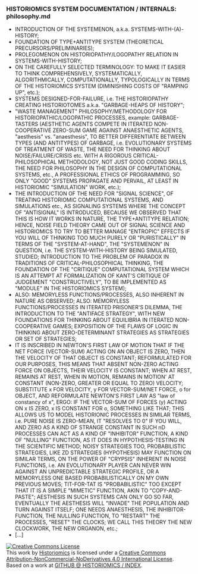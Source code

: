 ### HISTORIOMICS SYSTEM DOCUMENTATION / INTERNALS: philosophy.md
* INTRODUCTION OF THE SYSTEMENON, a.k.a. SYSTEMS-WITH-(A)-HISTORY;
* FOUNDATION OF TYPE+ANTITYPE SYSTEM (THEORETICAL PRECURSORS/PRELIMINARIES);
* PROLEGOMENON ON HISTORIOPATHY/LOGOPATHY RELATION IN SYSTEMS-WITH-HISTORY;
* ON THE CAREFULLY SELECTED TERMINOLOGY: TO MAKE IT EASIER TO THINK COMPREHENSIVELY, SYSTEMATICALLY, ALGORITHMICALLY, COMPUTATIONALLY, TYPOLOGICALLY IN TERMS OF THE HISTORIOMICS SYSTEM (DIMINISHING COSTS OF "RAMPING UP", etc.);
* SYSTEMS DESIGNED-FOR-FAILURE, i.e. THE HISTORIOPATHY CREATING HISTORIOTOMES a.k.a. "GARBAGE-HEAPS OF HISTORY";
* "WASTE MANAGEMENT" PHILOSOPHY/METHODOLOGY FOR HISTORIOPATHIC/LOGOPATHIC PROCESSES, example: GARBAGE-TASTERS (AESTHETIC AGENTS COMPETE IN ITERATED NON-COOPERATIVE ZERO-SUM GAME AGAINST ANAESTHETIC AGENTS, "aesthesis" vs. "anaesthesis", TO BETTER DIFFERENTIATE BETWEEN TYPES (AND ANTITYPES) OF GARBAGE, i.e. EVOLUTIONARY SYSTEMS OF TREATMENT OF WASTE, THE NEED FOR THINKING ABOUT NOISE/FAILURE/CRISIS etc. WITH A RIGOROUS CRITICAL-PHILOSOPHICAL METHODOLOGY, NOT JUST GOOD CODING SKILLS, THE NEED FOR PHILOSOPHY IN THE DESIGN OF COMPUTATIONAL SYSTEMS, etc., A PROFESSIONAL ETHICS OF PROGRAMMING, SO ONLY "GOOD" SYSTEMS PROPAGATE AND PERVAIL, AT LEAST IN HISTORIOMIC "SIMULATION" WORK, etc.);
* THE INTRODUCTION OF THE NEED FOR "SIGNAL SCIENCE", OF TREATING HISTORIOMIC COMPUTATIONAL SYSTEMS, AND SIMULATIONS etc., AS SIGNALING SYSTEMS WHERE THE CONCEPT OF "ANTISIGNAL" IS INTRODUCED, BECAUSE WE OBSERVED THAT THIS IS HOW IT WORKS IN NATURE, THE TYPE+ANTITYPE RELATION; HENCE, NOISE FIELD THEORY CAME OUT OF SIGNAL SCIENCE AND HISTORIOMICS TO TRY TO BETTER MANAGE "ENTROPIC" EFFECTS IF YOU WILL OF THINKING TOO MUCH PURELY OR "PURISTICALLY" IN TERMS OF THE "SYSTEM-AT-HAND", THE "SYSTEMENON" IN QUESTION, i.e. THE SYSTEM-WITH-HISTORY BEING SIMULATED, STUDIED; INTRODUCTION TO THE PROBLEM OF PARADOX IN TRADITIONS OF CRITICAL-PHILOSOPHICAL THINKING, THE FOUNDATION OF THE "CRITIQUE" COMPUTATIONAL SYSTEM WHICH IS AN ATTEMPT AT FORMALIZATION OF KANT'S CRITIQUE OF JUDGEMENT "CONSTRUCTIVELY", TO BE IMPLEMENTED AS "MODULE" IN THE HISTORIOMICS SYSTEM);
* ALSO: MEMORYLESS FUNCTIONS/PROCESSES, ALSO INHERENT IN NATURE AS OBSERVED; ALSO: MEMORYLESS FUNCTIONS/PROCESSES IN ITERATED PRISONER'S DILEMMA, THE INTRODUCTION TO THE "ANTIFACE STRATEGY", WITH NEW FOUNDATIONS FOR THINKING ABOUT EQUILIBRIA IN ITERATED NON-COOPERATIVE GAMES; EXPOSITION OF THE FLAWS OF LOGIC IN THINKING ABOUT ZERO-DETERMINANT STRATEGIES AS STRATEGIES OR SET OF STRATEGIES;
* IT IS INSCRIBED IN NEWTON'S FIRST LAW OF MOTION THAT IF THE NET FORCE (VECTOR-SUM) ACTING ON AN OBJECT IS ZERO, THEN THE VELOCITY OF THAT OBJECT IS CONSTANT; REFORMULATED FOR OUR PURPOSES, THIS MEANS THAT ABSENT NON-ZERO ACTING FORCE ON OBJECTS, THEIR VELOCITY IS CONSTANT; WHEN AT REST, REMAINS AT REST, WHEN IN MOTION, REMAINS IN MOTION' AT CONSTANT (NON-ZERO, GREATER OR EQUAL TO ZERO) VELOCITY; SUBSTITUTE x FOR VELOCITY, y FOR VECTOR-SUM/NET FORCE, o for OBJECT, AND REFORMULATE NEWTON'S FIRST LAW AS "law of constancy of x", ERGO: IF THE VECTOR-SUM OF FORCES (y) ACTING ON x IS ZERO, x IS CONSTANT FOR o, SOMETHING LIKE THAT; THIS ALLOWS US TO MODEL HISTORIONIC PROCESSES IN SIMILAR TERMS, i.e. PURE NOISE IS ZERO-MEAN, IT "RESOLVES TO 0" IF YOU WILL, AND ZERO AS A KIND OF STRANGE CONSTANT IN SUCH nD PROCESSES CAN ACT AS A KIND OF "INHIBITOR" FUNCTION, A KIND OF "NULLING" FUNCTION, AS IT DOES IN HYPOTHESIS-TESTING IN THE SCIENTIFIC METHOD; NOISY STRATEGIES TOO, PROBABILISTIC STRATEGIES, LIKE ZD STRATEGIES (HYPOTHESIS) MAY FUNCTION ON SIMILAR TERMS, ON THE POWER OF "CRYPSIS" INHERENT IN NOISE FUNCTIONS, i.e. AN EVOLUTIONARY PLAYER CAN NEVER WIN AGAINST AN UNPREDICTABLE STRATEGIC PROFILE, OR A MEMORYLESS ONE BASED PROBABILISTICALLY ON MY OWN PREVIOUS MOVES; TIT-FOR-TAT IS "PROBABILISTIC" TOO EXCEPT THAT IT IS A SIMPLE "MIMETIC" FUNCTION, AKIN TO "COPY-AND-PASTE"; AESTHESIS IN SUCH SYSTEMS CAN ONLY GO SO FAR, EVENTUALLY THE AESTHESIS WILL "INVADE" THE POPULATION AND TURN AGAINST ITSELF; ONE NEEDS ANAESTHESIS, THE INHIBITOR-FUNCTION, THE NULLING FUNCTION, TO "RESTART" THE PROCESSES, "RESET" THE CLOCKS; WE CALL THIS THEORY THE NEW CLOCKWORK, THE NEW ORGANON, etc.;
* [...]

<a rel="license" href="http://creativecommons.org/licenses/by-nc-nd/4.0/"><img alt="Creative Commons License" style="border-width:0" src="https://i.creativecommons.org/l/by-nc-nd/4.0/80x15.png" /></a><br />This work by <a xmlns:cc="http://creativecommons.org/ns#" href="http://twitter.com/historiomics" property="cc:attributionName" rel="cc:attributionURL">Historiomics</a> is licensed under a <a rel="license" href="http://creativecommons.org/licenses/by-nc-nd/4.0/">Creative Commons Attribution-NonCommercial-NoDerivatives 4.0 International License</a>.<br />Based on a work at <a xmlns:dct="http://purl.org/dc/terms/" href="https://github.com/Historiomics/Index" rel="dct:source">GITHUB @ HISTORIOMICS / INDEX</a>.
